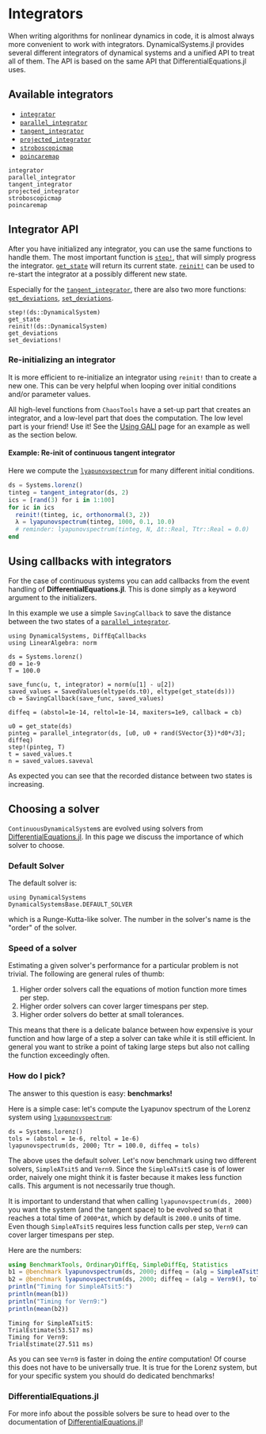 # Integrators
When writing algorithms for nonlinear dynamics in code, it is almost always more convenient to work with integrators. DynamicalSystems.jl provides several different integrators of dynamical systems and a unified API to treat all of them.
The API is based on the same API that DifferentialEquations.jl uses.

## Available integrators

* [`integrator`](@ref)
* [`parallel_integrator`](@ref)
* [`tangent_integrator`](@ref)
* [`projected_integrator`](@ref)
* [`stroboscopicmap`](@ref)
* [`poincaremap`](@ref)

```@docs
integrator
parallel_integrator
tangent_integrator
projected_integrator
stroboscopicmap
poincaremap
```

## Integrator API
After you have initialized any integrator, you can use the same functions to handle them. The most important function is [`step!`](@ref), that will simply progress the integrator. [`get_state`](@ref) will return its current state. [`reinit!`](@ref) can be used to re-start the integrator at a possibly different new state.

Especially for the [`tangent_integrator`](@ref), there are also two more functions: [`get_deviations`](@ref), [`set_deviations`](@ref).

```@docs
step!(ds::DynamicalSystem)
get_state
reinit!(ds::DynamicalSystem)
get_deviations
set_deviations!
```


### Re-initializing an integrator
It is more efficient to re-initialize an integrator using `reinit!`
than to create a new one.
This can be very helpful when looping over initial conditions and/or parameter values.

All high-level functions from `ChaosTools` have a set-up part that creates an integrator, and a low-level part that does the computation. The low level part is your friend! Use it! See the [Using GALI](@ref) page for an example as well as the section below.

#### Example: Re-init of continuous tangent integrator
Here we compute the [`lyapunovspectrum`](@ref) for many different initial conditions.
```julia
ds = Systems.lorenz()
tinteg = tangent_integrator(ds, 2)
ics = [rand(3) for i in 1:100]
for ic in ics
  reinit!(tinteg, ic, orthonormal(3, 2))
  λ = lyapunovspectrum(tinteg, 1000, 0.1, 10.0)
  # reminder: lyapunovspectrum(tinteg, N, Δt::Real, Ttr::Real = 0.0)
end
```


## Using callbacks with integrators
For the case of continuous systems you can add callbacks from the event handling of **DifferentialEquations.jl**. This is done simply as a keyword argument to the initializers.

In this example we use a simple `SavingCallback` to save the distance between the two states of a [`parallel_integrator`](@ref).

```@example MAIN
using DynamicalSystems, DiffEqCallbacks
using LinearAlgebra: norm

ds = Systems.lorenz()
d0 = 1e-9
T = 100.0

save_func(u, t, integrator) = norm(u[1] - u[2])
saved_values = SavedValues(eltype(ds.t0), eltype(get_state(ds)))
cb = SavingCallback(save_func, saved_values)

diffeq = (abstol=1e-14, reltol=1e-14, maxiters=1e9, callback = cb)

u0 = get_state(ds)
pinteg = parallel_integrator(ds, [u0, u0 + rand(SVector{3})*d0*√3]; diffeq)
step!(pinteg, T)
t = saved_values.t
n = saved_values.saveval
```
As expected you can see that the recorded distance between two states is increasing.

## Choosing a solver

`ContinuousDynamicalSystem`s are evolved using solvers from [DifferentialEquations.jl](http://docs.juliadiffeq.org/latest/). In this page we discuss the importance of which solver to choose.

### Default Solver
The default solver is:
```@example MAIN
using DynamicalSystems
DynamicalSystemsBase.DEFAULT_SOLVER
```
which is a Runge-Kutta-like solver. The number in the solver's name is the "order" of the solver.

### Speed of a solver
Estimating a given solver's performance for a particular problem is not trivial. The following are general rules of thumb:

1. Higher order solvers call the equations of motion function more times per step.
2. Higher order solvers can cover larger timespans per step.
3. Higher order solvers do better at small tolerances.

This means that there is a delicate balance between how expensive is your function and how large of a step a solver can take while it is still efficient. In general you want to strike a point of taking large steps but also not calling the function exceedingly often.

### How do I pick?
The answer to this question is easy: **benchmarks!**

Here is a simple case: let's compute the Lyapunov spectrum of the Lorenz system using [`lyapunovspectrum`](@ref):
```@example MAIN
ds = Systems.lorenz()
tols = (abstol = 1e-6, reltol = 1e-6)
lyapunovspectrum(ds, 2000; Ttr = 100.0, diffeq = tols)
```

The above uses the default solver. Let's now benchmark using two different solvers, `SimpleATsit5` and `Vern9`. Since the `SimpleATsit5` case is of lower order, naively one might think it is faster because it makes less function calls. This argument is not necessarily true though.

It is important to understand that when calling `lyapunovspectrum(ds, 2000)` you want the system (and the tangent space) to be evolved so that it reaches a total time of `2000*Δt`, which by default is `2000.0` units of time. Even though `SimpleATsit5` requires less function calls per step, `Vern9` can cover larger timespans per step.

Here are the numbers:
```julia
using BenchmarkTools, OrdinaryDiffEq, SimpleDiffEq, Statistics
b1 = @benchmark lyapunovspectrum(ds, 2000; diffeq = (alg = SimpleATsit5(), tols...), Ttr = 100.0);
b2 = @benchmark lyapunovspectrum(ds, 2000; diffeq = (alg = Vern9(), tols...), Ttr = 100.0);
println("Timing for SimpleATsit5:")
println(mean(b1))
println("Timing for Vern9:")
println(mean(b2))
```

```
Timing for SimpleATsit5:
TrialEstimate(53.517 ms)
Timing for Vern9:
TrialEstimate(27.511 ms)
```

As you can see `Vern9` is faster in doing the _entire_ computation! Of course this does not have to be universally true. It is true for the Lorenz system, but for your specific system you should do dedicated benchmarks!

### DifferentialEquations.jl

For more info about the possible solvers be sure to head over to the documentation of [DifferentialEquations.jl](https://diffeq.sciml.ai/latest/)!
